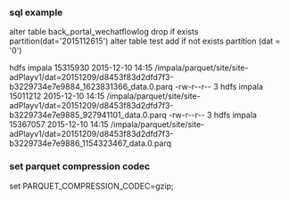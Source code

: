 ### sql example

  alter table back_portal_wechatflowlog  drop if exists partition(dat='2015112615')
  alter table test add if not exists partition (dat = '0')


  hdfs   impala   15315930 2015-12-10 14:15 /impala/parquet/site/site-adPlayv1/dat=20151209/d8453f83d2dfd7f3-b3229734e7e9884_1623831366_data.0.parq
 -rw-r--r--   3 hdfs   impala   15011212 2015-12-10 14:15 /impala/parquet/site/site-adPlayv1/dat=20151209/d8453f83d2dfd7f3-b3229734e7e9885_927941101_data.0.parq
 -rw-r--r--   3 hdfs   impala   15367057 2015-12-10 14:15 /impala/parquet/site/site-adPlayv1/dat=20151209/d8453f83d2dfd7f3-b3229734e7e9886_1154323467_data.0.parq

### set parquet compression codec

  set PARQUET_COMPRESSION_CODEC=gzip;

